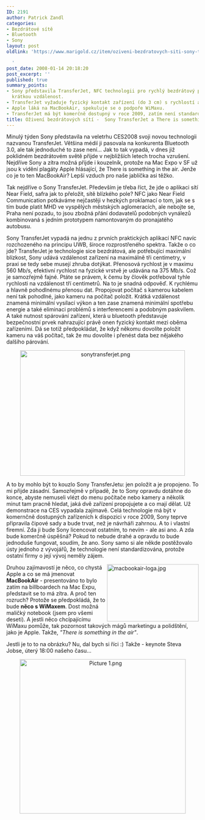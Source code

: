```yaml
---
ID: 2191
author: Patrick Zandl
categories:
- Bezdrátové sítě
- Bluetooth
- Sony
layout: post
oldlink: 'https://www.marigold.cz/item/oziveni-bezdratovych-siti-sony-transferjet-a-there-is-something-in-the-air

  '
post_date: 2008-01-14 20:18:20
post_excerpt: ''
published: true
summary_points:
- Sony představila TransferJet, NFC technologii pro rychlý bezdrátový přenos dat na
  krátkou vzdálenost.
- TransferJet vyžaduje fyzický kontakt zařízení (do 3 cm) s rychlostí až 560 Mb/s.
- Apple láká na MacBookAir, spekuluje se o podpoře WiMaxu.
- TransferJet má být komerčně dostupný v roce 2009, zatím není standardizován.
title: Oživení bezdrátových sítí -  Sony TransferJet a There is something in the air
---
```


Minulý týden Sony představila na veletrhu CES2008 svoji novou technologii nazvanou TransferJet. Většina médií ji pasovala na konkurenta Bluetooth 3.0, ale tak jednoduché to zase není... Jak to tak vypadá, v dnes již poklidném bezdrátovém světě přijde v nejbližších letech trocha vzrušení. Nejdříve Sony a zítra možná přijde i kouzelník, protože na Mac Expo v SF už jsou k vidění plagáty Apple hlásající, že There is something in the air. Jenže co je to ten MacBookAir? Lepší vzduch pro naše jablíčka asi těžko. 

<!--more-->
Tak nejdříve o Sony TransferJet. Především je třeba říct, že jde o aplikaci sítí Near Field, safra jak to přeložit, sítě blízkého pole? NFC jako Near Field Communication potkáváme nejčastěji v hezkých proklamací o tom, jak se s tím bude platit MHD ve vyspělých městských aglomeracích, ale nebojte se, Praha není pozadu, to jsou zbožná přání dodavatelů podobných vynálezů kombinovaná s jedním prototypem namontovaným do pronajatého autobusu. 

Sony TransferJet vypadá na jednu z prvních praktických aplikací NFC navíc rozchozeného na principu UWB, široce rozprostřeného spektra. Takže o co jde? TransferJet je technologie sice bezdrátová, ale potřebující maximální blízkost, Sony udává vzdálenost zařízení na maximálně tři centimetry, v praxi se tedy sebe musejí zhruba dotýkat. Přenosová rychlost je v maximu 560 Mb/s, efektivní rychlost na fyzické vrstvě je udávána na 375 Mb/s. Což je samozřejmě fajné. Ptáte se právem, k čemu by člověk potřeboval tyhle rychlosti na vzdálenost tří centimetrů. Na to je snadná odpověď. K rychlému a hlavně pohodlnému přenosu dat. Propojovat počítač s kamerou kabelem není tak pohodlné, jako kameru na počítač položit. Krátká vzdálenost znamená minimální vysílací výkon a ten zase znamená minimální spotřebu energie a také eliminaci problémů s interferencemi a podobným paskvilem. A také nutnost spárování zařízení, která u bluetooth představuje bezpečnostní prvek nahrazující právě onen fyzický kontakt mezi oběma zařízeními. Dá se totiž předpokládat, že když někomu dovolíte položit kameru na váš počítač, tak že mu dovolíte i přenést data bez nějakého dalšího párování. 

<div style="text-align:center;"><img src="http://www.marigold.cz/wp-content/uploads//sonytransferjet.png" alt="sonytransferjet.png" border="0" width="432" height="329" /></div>

A to by mohlo být to kouzlo Sony TransferJetu: jen položit a je propojeno. To mi přijde zásadní. Samozřejmě v případě, že to Sony opravdu dotáhne do konce, abyste nemuseli vlézt do menu počítače nebo kamery a několik minut tam pracně hledat, jaká dvě zařízení propojujete a co mají dělat. Už demonstrace na CES vypadala zajímavě. Celá technologie má být v komernčně dostupných zařízeních k dispozici v roce 2009, Sony teprve připravila čipové sady a bude trvat, než je návrháři zahrnou. A to i vlastní firemní. Zda ji bude Sony licencovat ostatním, to nevím - ale asi ano. A zda bude komerčně úspěšná? Pokud to nebude drahé a opravdu to bude jednoduše fungovat, soudím, že ano. Sony samo si ale někde postěžovalo ústy jednoho z vývojářů, že technologie není standardizována, protože ostatní firmy o její vývoj neměly zájem. 



<img src="http://www.marigold.cz/wp-content/uploads//macbookair-loga.jpg" alt="macbookair-loga.jpg" border="0" width="240" height="150" align="right" />Druhou zajímavostí je něco, co chystá Apple a co se má jmenovat <strong>MacBookAir</strong> - presentováno to bylo zatím na billboardech na Mac Expu, představit se to má zítra. A proč ten rozruch? Protože se předpokládá, že to bude <strong>něco s WiMaxem</strong>. Dost možná maličký notebook (jsem pro všemi deseti). A jestli něco chcípajícímu WiMaxu pomůže, tak pozornost takových mágů marketingu a polidštění, jako je Apple. Takže, <em>"There is something in the air"</em>.	

Jestli je to to na obrázku? Nu, dal bych si říci :) Takže - keynote Steva Jobse, úterý 18:00 našeho času... 

<div style="text-align:center;"><img src="http://www.marigold.cz/wp-content/uploads//Picture 1.png" alt="Picture 1.png" border="0" width="435" height="405" /></div>